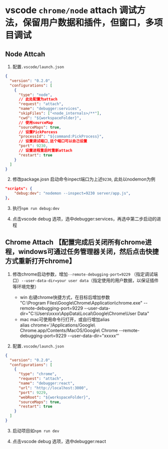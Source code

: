 # vscode `chrome/node` attach 调试方法，保留用户数据和插件，但窗口，多项目调试

## Node Attcah
1. 配置`.vscode/launch.json`
```json
{
  "version": "0.2.0",
  "configurations": [
    {
      "type": "node",
      // 此处配置为attach
      "request": "attach",
      "name": "debugger:services",
      "skipFiles": ["<node_internals>/**"],
      "cwd": "${workspaceFolder}",
      // 使用sourceMap
      "sourceMaps": true,
      // 设置PickPorcess
      "processId": "${command:PickProcess}",
      // 设置调试端口,这个端口可以自己设置
      "port": 9230,
      // 设置进程重启时重新attach
      "restart": true
    }
  ]
}
```
2. 修改package.josn 启动命令inpect端口为上述`9230`, 此处以nodemon为例
```json
"scripts": {
    "debug:dev": "nodemon --inspect=9230 server/app.js",
},
```

3. 执行`npm run debug:dev`

4. 点击vscode debug 选项，选中debugger:services，再选中第二步启动的进程

## Chrome Attach  【配置完成后关闭所有chrome进程，windows可通过任务管理器关闭，然后点击快捷方式重新打开chrome】

1. 修改chrome启动参数，增加`--remote-debugging-port=9229` （指定调试端口）`--user-data-dir=your user data`（指定使用的用户数据，以保证插件等环境完整）
    - win 
        右键chrome快捷方式，在目标后增加参数  
        "C:\Program Files\Google\Chrome\Application\chrome.exe" --remote-debugging-port=9229 --user-data-dir="C:\Users\xxxx\AppData\Local\Google\Chrome\User Data"
    - mac
        mac可使用命令行打开，或自行增加alias  
        alias chrome='/Applications/Google\ Chrome.app/Contents/MacOS/Google\ Chrome  --remote-debugging-port=9229 --user-data-dir="xxxxx“'

2. 配置`.vscode/launch.json`
```json
{
  "version": "0.2.0",
  "configurations": [
    {
      "type": "chrome",
      "request": "attach",
      "name": "debugger:react",
      "url": "http://localhost:3000",
      "port": 9229,
      "webRoot": "${workspaceFolder}",
      "sourceMaps": true,
      "restart": true
    }
  ]
}

```
3. 启动项目如`npm run dev`

4. 点击vscode debug 选项，选中debugger:react
